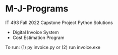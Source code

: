 # M-J-Programs
IT 493 Fall 2022 Capstone Project Python Solutions
- Digital Invoice System
- Cost Estimation Program

To run:
(1) py invoice.py
or
(2) run invoice.exe
